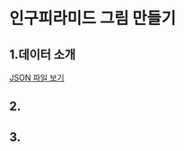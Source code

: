 # 인구피라미드 그림 만들기

## 1.데이터 소개

[JSON 파일 보기](https://raw.githubusercontent.com/cbh456746/Population_pyramid/main/japan_population.json)



## 2.


## 3.
